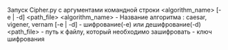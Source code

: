 Запуск Cipher.py с аргументами командной строки <algorithm_name> [-e | -d] <path_file> <key>
<algorithm_name> - Название алгоритма : caesar, vigener, vernam 
[-e | -d] - шифрование(-e) или дешифрование(-d)
<path_file> - путь к файлу, который необходимо зашифровать 
<key> - ключ шифрования

